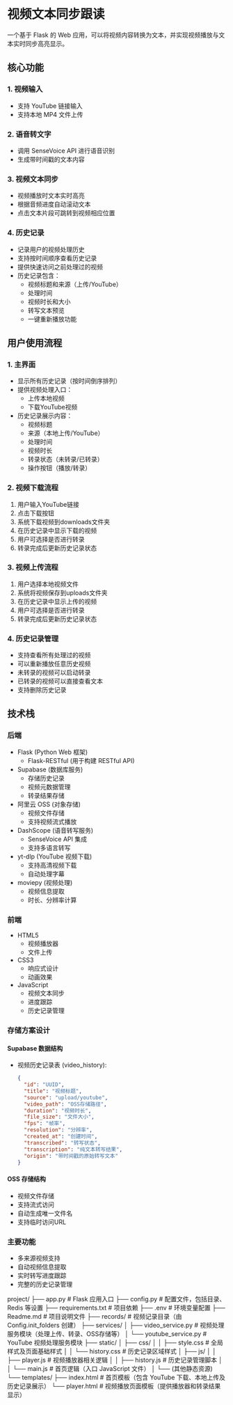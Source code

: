 # 视频文本同步跟读

一个基于 Flask 的 Web 应用，可以将视频内容转换为文本，并实现视频播放与文本实时同步高亮显示。

## 核心功能

### 1. 视频输入
- 支持 YouTube 链接输入
- 支持本地 MP4 文件上传

### 2. 语音转文字
- 调用 SenseVoice API 进行语音识别
- 生成带时间戳的文本内容

### 3. 视频文本同步
- 视频播放时文本实时高亮
- 根据音频进度自动滚动文本
- 点击文本片段可跳转到视频相应位置

### 4. 历史记录
- 记录用户的视频处理历史
- 支持按时间顺序查看历史记录
- 提供快速访问之前处理过的视频
- 历史记录包含：
  - 视频标题和来源（上传/YouTube）
  - 处理时间
  - 视频时长和大小
  - 转写文本预览
  - 一键重新播放功能

## 用户使用流程

### 1. 主界面
- 显示所有历史记录（按时间倒序排列）
- 提供视频处理入口：
  - 上传本地视频
  - 下载YouTube视频
- 历史记录展示内容：
  - 视频标题
  - 来源（本地上传/YouTube）
  - 处理时间
  - 视频时长
  - 转录状态（未转录/已转录）
  - 操作按钮（播放/转录）

### 2. 视频下载流程
1. 用户输入YouTube链接
2. 点击下载按钮
3. 系统下载视频到downloads文件夹
4. 在历史记录中显示下载的视频
5. 用户可选择是否进行转录
6. 转录完成后更新历史记录状态

### 3. 视频上传流程
1. 用户选择本地视频文件
2. 系统将视频保存到uploads文件夹
3. 在历史记录中显示上传的视频
4. 用户可选择是否进行转录
5. 转录完成后更新历史记录状态

### 4. 历史记录管理
- 支持查看所有处理过的视频
- 可以重新播放任意历史视频
- 未转录的视频可以启动转录
- 已转录的视频可以直接查看文本
- 支持删除历史记录

## 技术栈

### 后端
- Flask (Python Web 框架)
  - Flask-RESTful (用于构建 RESTful API)
- Supabase (数据库服务)
  - 存储历史记录
  - 视频元数据管理
  - 转录结果存储
- 阿里云 OSS (对象存储)
  - 视频文件存储
  - 支持视频流式播放
- DashScope (语音转写服务)
  - SenseVoice API 集成
  - 支持多语言转写
- yt-dlp (YouTube 视频下载)
  - 支持高清视频下载
  - 自动处理字幕
- moviepy (视频处理)
  - 视频信息提取
  - 时长、分辨率计算

### 前端
- HTML5 
  - 视频播放器
  - 文件上传
- CSS3 
  - 响应式设计
  - 动画效果
- JavaScript 
  - 视频文本同步
  - 进度跟踪
  - 历史记录管理

### 存储方案设计

#### Supabase 数据结构
- 视频历史记录表 (video_history):
  ```json
  {
    "id": "UUID",
    "title": "视频标题",
    "source": "upload/youtube",
    "video_path": "OSS存储路径",
    "duration": "视频时长",
    "file_size": "文件大小",
    "fps": "帧率",
    "resolution": "分辨率",
    "created_at": "创建时间",
    "transcribed": "转写状态",
    "transcription": "纯文本转写结果",
    "origin": "带时间戳的原始转写文本"
  }
  ```

#### OSS 存储结构
- 视频文件存储
- 支持流式访问
- 自动生成唯一文件名
- 支持临时访问URL

### 主要功能
- 多来源视频支持
- 自动视频信息提取
- 实时转写进度跟踪
- 完整的历史记录管理

project/
├── app.py # Flask 应用入口
├── config.py # 配置文件，包括目录、Redis 等设置
├── requirements.txt # 项目依赖
├── .env # 环境变量配置
├── Readme.md # 项目说明文件
├── records/ # 视频记录目录（由 Config.init_folders 创建）
├── services/
│ ├── video_service.py # 视频处理服务模块（处理上传、转录、OSS存储等）
│ └── youtube_service.py # YouTube 视频处理服务模块
├── static/
│ ├── css/
│ │ ├── style.css # 全局样式及页面基础样式
│ │ └── history.css # 历史记录区域样式
│ ├── js/
│ │ ├── player.js # 视频播放器相关逻辑
│ │ ├── history.js # 历史记录管理脚本
│ │ └── main.js # 首页逻辑（入口 JavaScript 文件）
│ └── (其他静态资源)
└── templates/
├── index.html # 首页模板（包含 YouTube 下载、本地上传及历史记录展示）
└── player.html # 视频播放页面模板（提供播放器和转录结果显示）